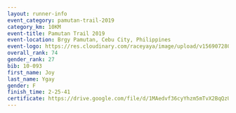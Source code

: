 ```yaml
---
layout: runner-info 
event_category: pamutan-trail-2019 
category_km: 10KM 
event-title: Pamutan Trail 2019 
event-location: Brgy Pamutan, Cebu City, Philippines 
event-logo: https://res.cloudinary.com/raceyaya/image/upload/v1569072806/logo/pamutan-trail_d8abrj.jpg 
overall_rank: 74
gender_rank: 27
bib: 10-093
first_name: Joy
last_name: Ygay
gender: F
finish_time: 2-25-41
certificate: https://drive.google.com/file/d/1MAedvf36cyYhzm5mTvX2BqQzUjc68Y96/view?usp=sharing
---
```


